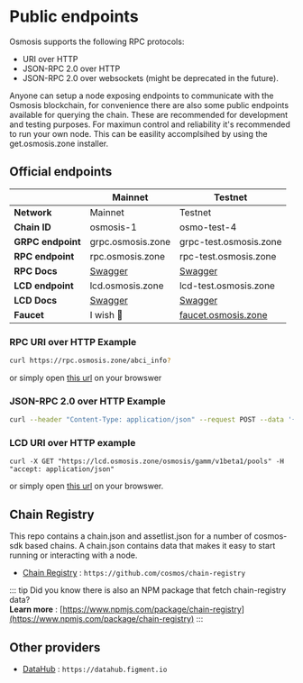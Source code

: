 # Public endpoints

Osmosis supports the following  RPC protocols:

- URI over HTTP
- JSON-RPC 2.0 over HTTP
- JSON-RPC 2.0 over websockets (might be deprecated in the future).

Anyone can setup a node exposing endpoints to communicate with the Osmosis blockchain, for convenience there are also some public endpoints available for querying the chain. These are recommended for development and testing purposes. For maximun control and reliability it's recommended to run your own node. This can be easility accomplsihed by using the get.osmosis.zone installer. 

## Official endpoints 

|  | Mainnet | Testnet | 
| -------- | -------- | -------- | 
| **Network** | Mainnet | Testnet|
| **Chain ID**  | osmosis-1 | osmo-test-4  |
| **GRPC endpoint**  | grpc.osmosis.zone | grpc-test.osmosis.zone |
| **RPC endpoint**  | rpc.osmosis.zone  | rpc-test.osmosis.zone |
| **RPC Docs**  |  [Swagger](https://rpc-docs.osmosis.zone/) | [Swagger](https://rpc-docs.osmosis.zone/) |
| **LCD endpoint**  | lcd.osmosis.zone | lcd-test.osmosis.zone  |
| **LCD Docs**  |  [Swagger](https://lcd.osmosis.zone/swagger/) |  [ Swagger](https://lcd-test.osmosis.zone/swagger/) |
| **Faucet** | I wish 🤑 | [faucet.osmosis.zone](https://faucet.osmosis.zone/) |


### RPC URI over HTTP Example

```sh
curl https://rpc.osmosis.zone/abci_info?
```
or simply open [this url](https://rpc.osmosis.zone/abci_info?) on your browswer 

### JSON-RPC 2.0 over HTTP Example

```sh
curl --header "Content-Type: application/json" --request POST --data '{"method": "block", "params": ["4261881"], "id": 1}' https://rpc.osmosis.zone:443
```

### LCD URI over HTTP example
```
curl -X GET "https://lcd.osmosis.zone/osmosis/gamm/v1beta1/pools" -H "accept: application/json"
```
or simply open [this url](https://lcd.osmosis.zone/osmosis/gamm/v1beta1/pools) on your browswer. 

## Chain Registry

This repo contains a chain.json and assetlist.json for a number of cosmos-sdk based chains. A chain.json contains data that makes it easy to start running or interacting with a node. 
- [Chain Registry](https://github.com/cosmos/chain-registry) : `https://github.com/cosmos/chain-registry`

::: tip
Did you know there is also an NPM package that fetch chain-registry data? <br/>
**Learn more** : [https://www.npmjs.com/package/chain-registry](https://www.npmjs.com/package/chain-registry) 
:::


## Other providers

- [DataHub](https://datahub.figment.io) : `https://datahub.figment.io`
